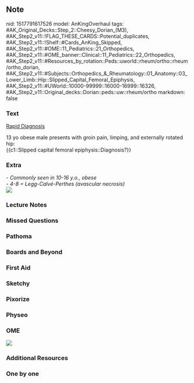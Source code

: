 ## Note
nid: 1517791617526
model: AnKingOverhaul
tags: #AK_Original_Decks::Step_2::Cheesy_Dorian_(M3), #AK_Step2_v11::!FLAG_THESE_CARDS::Potential_duplicates, #AK_Step2_v11::!Shelf::#Cards_AnKing_Skipped, #AK_Step2_v11::#OME::11_Pediatrics::21_Orthopedics, #AK_Step2_v11::#OME_banner::Clinical::11_Pediatrics::22_Orthopedics, #AK_Step2_v11::#Resources_by_rotation::Peds::uworld::rheum/ortho::rheum/ortho_dorian, #AK_Step2_v11::#Subjects::Orthopedics_&_Rheumatology::01_Anatomy::03_Lower_Limb::Hip::Slipped_Capital_Femoral_Epiphysis, #AK_Step2_v11::#UWorld::10000-99999::16000-16999::16326, #AK_Step2_v11::Original_decks::Dorian::peds::uw::rheum/ortho
markdown: false

### Text
<u style="">Rapid Diagnosis</u>
<div>
  13 yo obese male presents with groin pain, limping, and
  externally rotated hip:
</div>
<div>
  {{c1::Slipped capital femoral epiphysis::Diagnosis?}}
</div>

### Extra
<div>
  <i>- Commonly seen in 10-16 y.o., obese</i>
</div>
<div>
  <i>- 4-8 = Legg-Calvé-Perthes (avascular necrosis)</i>
</div><i><img src=
"Screen%20Shot%202018-02-04%20at%207.53.22%20PM.png"></i>

### Lecture Notes


### Missed Questions


### Pathoma


### Boards and Beyond


### First Aid


### Sketchy


### Pixorize


### Physeo


### OME
<div class="ome-widget">
  <a href=
  "https://onlinemeded.org/spa/pediatrics/orthopedics/acquire?ref=anki">
  <img src="_OME_AnkiFlashcards_Lesson_1.png"></a>
</div>

### Additional Resources


### One by one

